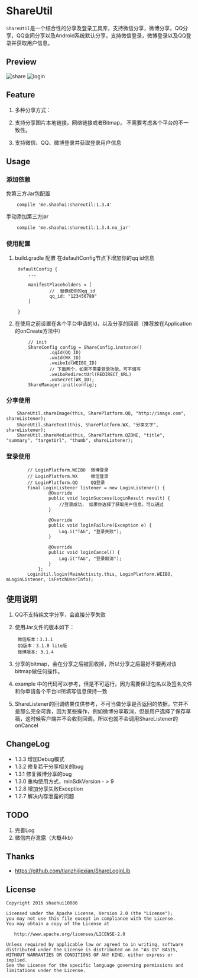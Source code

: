 # ShareUtil
`ShareUtil`是一个综合性的分享及登录工具库，支持微信分享，微博分享，QQ分享，QQ空间分享以及Android系统默认分享，支持微信登录，微博登录以及QQ登录并获取用户信息。

## Preview 
![share](/preview/shareutil_share.gif)
![login](/preview/shareutil_login.gif)
## Feature

1. 多种分享方式：
    
2. 支持分享图片本地链接，网络链接或者Bitmap， 不需要考虑各个平台的不一致性。

3. 支持微信、QQ、微博登录并获取登录用户信息

## Usage

### 添加依赖

免第三方Jar包配置

        compile 'me.shaohui:shareutil:1.3.4'

手动添加第三方jar

		compile 'me.shaohui:shareutil:1.3.4.no_jar'

### 使用配置

1. build.gradle 配置
在defaultConfig节点下增加你的qq id信息

        defaultConfig {
        	...
        	
            manifestPlaceholders = [
                    //  替换成你的qq_id
                    qq_id: "123456789"
            ]
            
        }
2. 在使用之前设置在各个平台申请的Id，以及分享的回调（推荐放在Application的onCreate方法中）
    
            // init
            ShareConfig config = ShareConfig.instance()
                    .qqId(QQ_ID)
                    .wxId(WX_ID)
                    .weiboId(WEIBO_ID)
                    // 下面两个，如果不需要登录功能，可不填写
                    .weiboRedirectUrl(REDIRECT_URL)
                    .wxSecret(WX_ID);
            ShareManager.init(config);

### 分享使用

        ShareUtil.shareImage(this, SharePlatform.QQ, "http://image.com", shareListener);
        ShareUtil.shareText(this, SharePlatform.WX, "分享文字", shareListener);
        ShareUtil.shareMedia(this, SharePlatform.QZONE, "title", "summary", "targetUrl", "thumb", shareListener);


### 登录使用

            // LoginPlatform.WEIBO  微博登录   
            // LoginPlatform.WX     微信登录
            // LoginPlatform.QQ     QQ登录 
            final LoginListener listener = new LoginListener() {
                    @Override
                    public void loginSuccess(LoginResult result) {
                        //登录成功， 如果你选择了获取用户信息，可以通过
                    }
                
                    @Override
                    public void loginFailure(Exception e) {
                        Log.i("TAG", "登录失败");
                    }
        
                    @Override
                    public void loginCancel() {
                        Log.i("TAG", "登录取消");
                    }
                };
            LoginUtil.login(MainActivity.this, LoginPlatform.WEIBO, mLoginListener, isFetchUserInfo);


## 使用说明

1. QQ不支持纯文字分享，会直接分享失败
2. 使用Jar文件的版本如下：

        微信版本：3.1.1
        QQ版本：3.1.0 lite版
        微博版本: 3.1.4
3. 分享的bitmap，会在分享之后被回收掉，所以分享之后最好不要再对该bitmap做任何操作。
4. example 中的代码可以参考，但是不可运行，因为需要保证包名以及签名文件和你申请各个平台id所填写信息保持一致
5. ShareListener的回调结果仅供参考，不可当做分享是否返回的依据，它并不是那么完全可靠，因为某些操作，例如微博分享取消，但是用户选择了保存草稿，这时候客户端并不会收到回调，所以也就不会调用ShareListener的onCancel

## ChangeLog

- 1.3.3  增加Debug模式
- 1.3.2  修复若干分享相关的bug
- 1.3.1  修复微博分享的bug
- 1.3.0  重构使用方式，minSdkVersion - > 9
- 1.2.8  增加分享失败Exception
- 1.2.7  解决内存泄露的问题

## TODO

1. 完善Log
2. 微信内存泄露（大概4kb）

## Thanks

- https://github.com/tianzhijiexian/ShareLoginLib

## License

	Copyright 2016 shaohui10086

    Licensed under the Apache License, Version 2.0 (the "License");
    you may not use this file except in compliance with the License.
    You may obtain a copy of the License at

       http://www.apache.org/licenses/LICENSE-2.0

    Unless required by applicable law or agreed to in writing, software
    distributed under the License is distributed on an "AS IS" BASIS,
    WITHOUT WARRANTIES OR CONDITIONS OF ANY KIND, either express or implied.
    See the License for the specific language governing permissions and
    limitations under the License.